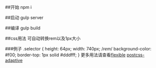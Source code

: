 ##开始
npm i

##启动
gulp server

##编译
gulp build

##css用法
可自动转换rem以及1px大小

###例子
    .selector {
      height: 64px;
      width: 740px; /*rem*/
      background-color: #f00;
      border-top: 1px solid #dddfff;
    }
更多用法请查看[flexible](https://github.com/amfe/lib-flexible) [postcss-adaptive](https://www.npmjs.com/package/postcss-adaptive)